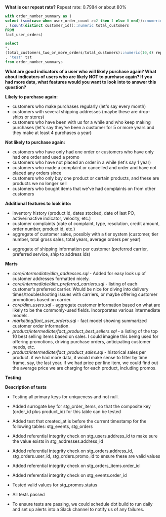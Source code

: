 **What is our repeat rate?**
Repeat rate: 0.7984 or about 80%

~~~sql
with order_number_summary as (
select (sum(case when user_order_count >=2 then 1 else 0 end))::numeric total_customers_two_or_more_orders
, (count(distinct customer_id))::numeric total_customers
FROM
fact_user_orders)

select 
*,
(total_customers_two_or_more_orders/total_customers)::numeric(10,4) repeat_rate
, 'test' tst
from order_number_summarys
~~~

**What are good indicators of a user who will likely purchase again? What about indicators of users who are likely NOT to purchase again? If you had more data, what features would you want to look into to answer this question?**

**Likely to purchase again:**
* customers who make purchases regularly (let's say every month)
* customers with several shipping addresses (maybe these are drop-ships or stores)
* customers who have been with us for a while and who keep making purchases (let's say they've been a customer for 5 or more years and they make at least 4 purchases a year)

**Not likely to purchase again:**
* customers who have only had one order or customers who have only had one order and used a promo
* customers who have not placed an order in a while (let's say 1 year)
* customers who made a complaint or cancelled and order and have not placed any orders since
* customers who only buy one product or certain products, and these are products we no longer sell
* customers who bought items that we've had complaints on from other customers

**Additional features to look into:**
* inventory history (product id, dates stocked, date of last PO, active/inactive indicator, velocity, etc.)
* customer complaints (date of complaint, type, resolution, credit amount, order number,  product id, etc.)
* aggregate of customer sales, possibly with a tier system (customer, tier number, total gross sales, total years, average orders per year)
- aggregate of shipping information per customer (preferred carrier, preferred service, ship to address ids)

**Marts**
- *core/intermediate/dim_addresses.sql* - Added for easy look up of customer addresses formatted nicely.
- *core/intermediate/dim_preferred_carriers.sql* - listing of each customer's preferred carrier. Would be nice for diving into delivery times/troubleshooting issues with carriers, or maybe offering customer promotions based on carrier.
- *core/dim_users.sql* - aggregate customer information based on what are likely to be the commonly-used fields. Incorporates various intermediate models.
- *marketing/fact_user_orders.sql* - fact model showing summarized customer order information.
- *product/intermediate/fact_product_best_sellers.sql* - a listing of the top 10 best selling items based on sales. I could imagine this being used for offering promotions, driving purchase orders, anticipating customer needs, etc.
- *product/intermediate/fact_product_sales.sql* - historical sales per product. if we had more data, it would make sense to filter by time frame, say, the last year. if we had price per line item, we could find out the average price we are charging for each product, including promos.

**Testing**

**Description of tests**
* Testing all primary keys for uniqueness and not null.
* Added surrogate key for stg_order_items, so that the composite key (order_id plus product_id) for this table can be tested 
* Added test that created_at is before the current timestamp for the following tables: stg_events, stg_orders
* Added referential integrity check on stg_users.address_id to make sure the value exists in stg_addresses.address_id
* Added referential integrity check on stg_orders.address_id, stg_orders.user_id, stg_orders.promo_id to ensure these are valid values
* Added referential integrity check on stg_orders_items.order_id
* Added referential integrity check on stg_events.order_id
* Tested valid values for stg_promos.status

* All tests passed

* To ensure tests are passing, we could schedule dbt build to run daily and set up alerts into a Slack channel to notify us of any failures.